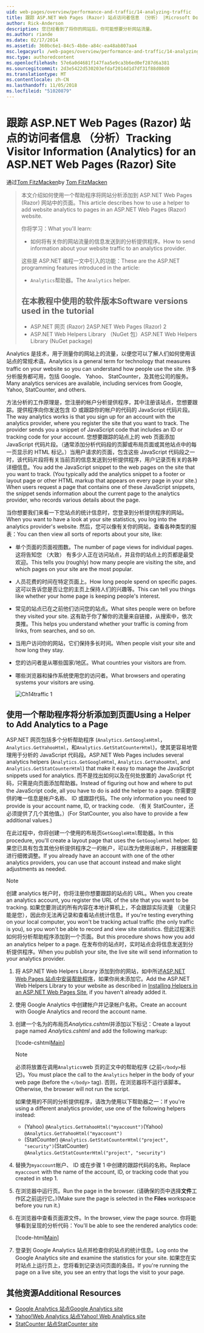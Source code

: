 ```yaml
---
uid: web-pages/overview/performance-and-traffic/14-analyzing-traffic
title: 跟踪 ASP.NET Web Pages (Razor) 站点访问者信息 （分析） |Microsoft Docs
author: Rick-Anderson
description: 您已经看到了将你的网站后，你可能想要分析网站流量。
ms.author: riande
ms.date: 02/17/2014
ms.assetid: 360bc6e1-84c5-4b8e-a84c-ea48ab807aa4
msc.legacyurl: /web-pages/overview/performance-and-traffic/14-analyzing-traffic
msc.type: authoredcontent
ms.openlocfilehash: 57e6a0d4681f147faa5e9ca3b6ed0ef287d6a381
ms.sourcegitcommit: 2d3e5422d530203efdaf2014d1d7df31f88d08d0
ms.translationtype: MT
ms.contentlocale: zh-CN
ms.lasthandoff: 11/05/2018
ms.locfileid: "51020879"
---
```

<a name="tracking-visitor-information-analytics-for-an-aspnet-web-pages-razor-site"></a><span data-ttu-id="a4c81-103">跟踪 ASP.NET Web Pages (Razor) 站点的访问者信息 （分析）</span><span class="sxs-lookup"><span data-stu-id="a4c81-103">Tracking Visitor Information (Analytics) for an ASP.NET Web Pages (Razor) Site</span></span>
====================
<span data-ttu-id="a4c81-104">通过[Tom FitzMacken](https://github.com/tfitzmac)</span><span class="sxs-lookup"><span data-stu-id="a4c81-104">by [Tom FitzMacken](https://github.com/tfitzmac)</span></span>

> <span data-ttu-id="a4c81-105">本文介绍如何使用一个帮助程序将网站分析添加到 ASP.NET Web Pages (Razor) 网站中的页面。</span><span class="sxs-lookup"><span data-stu-id="a4c81-105">This article describes how to use a helper to add website analytics to pages in an ASP.NET Web Pages (Razor) website.</span></span>
> 
> <span data-ttu-id="a4c81-106">你将学习：</span><span class="sxs-lookup"><span data-stu-id="a4c81-106">What you'll learn:</span></span>
> 
> - <span data-ttu-id="a4c81-107">如何将有关你的网站流量的信息发送到的分析提供程序。</span><span class="sxs-lookup"><span data-stu-id="a4c81-107">How to send information about your website traffic to an analytics provider.</span></span>
> 
> <span data-ttu-id="a4c81-108">这些是 ASP.NET 编程一文中引入的功能：</span><span class="sxs-lookup"><span data-stu-id="a4c81-108">These are the ASP.NET programming features introduced in the article:</span></span>
> 
> - <span data-ttu-id="a4c81-109">`Analytics`帮助器。</span><span class="sxs-lookup"><span data-stu-id="a4c81-109">The `Analytics` helper.</span></span>
>   
> 
> ## <a name="software-versions-used-in-the-tutorial"></a><span data-ttu-id="a4c81-110">在本教程中使用的软件版本</span><span class="sxs-lookup"><span data-stu-id="a4c81-110">Software versions used in the tutorial</span></span>
> 
> 
> - <span data-ttu-id="a4c81-111">ASP.NET 网页 (Razor) 2</span><span class="sxs-lookup"><span data-stu-id="a4c81-111">ASP.NET Web Pages (Razor) 2</span></span>
> - <span data-ttu-id="a4c81-112">ASP.NET Web Helpers Library （NuGet 包）</span><span class="sxs-lookup"><span data-stu-id="a4c81-112">ASP.NET Web Helpers Library (NuGet package)</span></span>


<span data-ttu-id="a4c81-113">Analytics 是技术，用于测量你的网站上的流量，以便您可以了解人们如何使用该站点的常规术语。</span><span class="sxs-lookup"><span data-stu-id="a4c81-113">Analytics is a general term for technology that measures traffic on your website so you can understand how people use the site.</span></span> <span data-ttu-id="a4c81-114">许多分析服务都可用，包括 Google、 Yahoo、 StatCounter，及其他公司的服务。</span><span class="sxs-lookup"><span data-stu-id="a4c81-114">Many analytics services are available, including services from Google, Yahoo, StatCounter, and others.</span></span>

<span data-ttu-id="a4c81-115">方法分析的工作原理是，您注册的帐户分析提供程序，其中注册该站点，您想要跟踪。提供程序向你发送包含 ID 或跟踪你的帐户的代码的 JavaScript 代码片段。</span><span class="sxs-lookup"><span data-stu-id="a4c81-115">The way analytics works is that you sign up for an account with the analytics provider, where you register the site that you want to track. The provider sends you a snippet of JavaScript code that includes an ID or tracking code for your account.</span></span> <span data-ttu-id="a4c81-116">您想要跟踪的站点上的 web 页面添加 JavaScript 代码片段。（通常添加分析代码段的页脚或布局页面或其他站点中的每一页显示的 HTML 标记。）当用户请求的页面，包含这些 JavaScript 代码段之一时，该代码片段将有关当前页的信息发送到分析提供程序，用户记录页有关的各种详细信息。</span><span class="sxs-lookup"><span data-stu-id="a4c81-116">You add the JavaScript snippet to the web pages on the site that you want to track. (You typically add the analytics snippet to a footer or layout page or other HTML markup that appears on every page in your site.) When users request a page that contains one of these JavaScript snippets, the snippet sends information about the current page to the analytics provider, who records various details about the page.</span></span>

<span data-ttu-id="a4c81-117">当你想要我们来看一下您站点的统计信息时，您登录到分析提供程序的网站。</span><span class="sxs-lookup"><span data-stu-id="a4c81-117">When you want to have a look at your site statistics, you log into the analytics provider's website.</span></span> <span data-ttu-id="a4c81-118">然后，您可以像有关你的网站，查看各种类型的报表：</span><span class="sxs-lookup"><span data-stu-id="a4c81-118">You can then view all sorts of reports about your site, like:</span></span>

- <span data-ttu-id="a4c81-119">单个页面的页面视图数。</span><span class="sxs-lookup"><span data-stu-id="a4c81-119">The number of page views for individual pages.</span></span> <span data-ttu-id="a4c81-120">这将告知您 （大致） 有多少人正在访问站点，并且你的站点上的页都是最受欢迎。</span><span class="sxs-lookup"><span data-stu-id="a4c81-120">This tells you (roughly) how many people are visiting the site, and which pages on your site are the most popular.</span></span>
- <span data-ttu-id="a4c81-121">人员花费的时间在特定页面上。</span><span class="sxs-lookup"><span data-stu-id="a4c81-121">How long people spend on specific pages.</span></span> <span data-ttu-id="a4c81-122">这可以告诉您是否让您的主页上保持人们的兴趣等。</span><span class="sxs-lookup"><span data-stu-id="a4c81-122">This can tell you things like whether your home page is keeping people's interest.</span></span>
- <span data-ttu-id="a4c81-123">常见的站点已在之前他们访问您的站点。</span><span class="sxs-lookup"><span data-stu-id="a4c81-123">What sites people were on before they visited your site.</span></span> <span data-ttu-id="a4c81-124">这有助于你了解你的流量来自链接，从搜索中，依次类推。</span><span class="sxs-lookup"><span data-stu-id="a4c81-124">This helps you understand whether your traffic is coming from links, from searches, and so on.</span></span>
- <span data-ttu-id="a4c81-125">当用户访问你的网站，它们保持多长时间。</span><span class="sxs-lookup"><span data-stu-id="a4c81-125">When people visit your site and how long they stay.</span></span>
- <span data-ttu-id="a4c81-126">您的访问者是从哪些国家/地区。</span><span class="sxs-lookup"><span data-stu-id="a4c81-126">What countries your visitors are from.</span></span>
- <span data-ttu-id="a4c81-127">哪些浏览器和操作系统使用您的访问者。</span><span class="sxs-lookup"><span data-stu-id="a4c81-127">What browsers and operating systems your visitors are using.</span></span>

    ![Ch14traffic 1](14-analyzing-traffic/_static/image1.jpg)

## <a name="using-a-helper-to-add-analytics-to-a-page"></a><span data-ttu-id="a4c81-129">使用一个帮助程序将分析添加到页面</span><span class="sxs-lookup"><span data-stu-id="a4c81-129">Using a Helper to Add Analytics to a Page</span></span>

<span data-ttu-id="a4c81-130">ASP.NET 网页包括多个分析帮助程序 (`Analytics.GetGoogleHtml`， `Analytics.GetYahooHtml`，和`Analytics.GetStatCounterHtml`)，使其更容易地管理用于分析的 JavaScript 代码段。</span><span class="sxs-lookup"><span data-stu-id="a4c81-130">ASP.NET Web Pages includes several analytics helpers (`Analytics.GetGoogleHtml`, `Analytics.GetYahooHtml`, and `Analytics.GetStatCounterHtml`) that make it easy to manage the JavaScript snippets used for analytics.</span></span> <span data-ttu-id="a4c81-131">而不是找出如何以及在何处放置的 JavaScript 代码，只需是向页面添加帮助器。</span><span class="sxs-lookup"><span data-stu-id="a4c81-131">Instead of figuring out how and where to put the JavaScript code, all you have to do is add the helper to a page.</span></span> <span data-ttu-id="a4c81-132">你需要提供的唯一信息是帐户名称、 ID 或跟踪代码。</span><span class="sxs-lookup"><span data-stu-id="a4c81-132">The only information you need to provide is your account name, ID, or tracking code.</span></span> <span data-ttu-id="a4c81-133">（有关 StatCounter，还必须提供了几个其他值。）</span><span class="sxs-lookup"><span data-stu-id="a4c81-133">(For StatCounter, you also have to provide a few additional values.)</span></span>

<span data-ttu-id="a4c81-134">在此过程中，你将创建一个使用的布局页`GetGoogleHtml`帮助器。</span><span class="sxs-lookup"><span data-stu-id="a4c81-134">In this procedure, you'll create a layout page that uses the `GetGoogleHtml` helper.</span></span> <span data-ttu-id="a4c81-135">如果您已具有包含其他分析提供程序之一的帐户，可以改为使用该帐户，并根据需要进行细微调整。</span><span class="sxs-lookup"><span data-stu-id="a4c81-135">If you already have an account with one of the other analytics providers, you can use that account instead and make slight adjustments as needed.</span></span>

> [!NOTE]
> <span data-ttu-id="a4c81-136">创建 analytics 帐户时，你将注册你想要跟踪的站点的 URL。</span><span class="sxs-lookup"><span data-stu-id="a4c81-136">When you create an analytics account, you register the URL of the site that you want to be tracking.</span></span> <span data-ttu-id="a4c81-137">如果您要测试的所有内容在本地计算机上，不会跟踪实际流量 （流量只能是您），因此你无法再记录和查看站点统计信息。</span><span class="sxs-lookup"><span data-stu-id="a4c81-137">If you're testing everything on your local computer, you won't be tracking actual traffic (the only traffic is you), so you won't be able to record and view site statistics.</span></span> <span data-ttu-id="a4c81-138">但此过程演示如何将分析帮助程序添加到一个页面。</span><span class="sxs-lookup"><span data-stu-id="a4c81-138">But this procedure shows how you add an analytics helper to a page.</span></span> <span data-ttu-id="a4c81-139">在发布你的站点时，实时站点会将信息发送到分析提供程序。</span><span class="sxs-lookup"><span data-stu-id="a4c81-139">When you publish your site, the live site will send information to your analytics provider.</span></span>


1. <span data-ttu-id="a4c81-140">将 ASP.NET Web Helpers Library 添加到你的网站，如中所述[ASP.NET Web Pages 站点中安装帮助程序](https://go.microsoft.com/fwlink/?LinkId=252372)，如果你尚未添加它。</span><span class="sxs-lookup"><span data-stu-id="a4c81-140">Add the ASP.NET Web Helpers Library to your website as described in [Installing Helpers in an ASP.NET Web Pages Site](https://go.microsoft.com/fwlink/?LinkId=252372), if you haven't already added it.</span></span>
2. <span data-ttu-id="a4c81-141">使用 Google Analytics 中创建帐户并记录帐户名称。</span><span class="sxs-lookup"><span data-stu-id="a4c81-141">Create an account with Google Analytics and record the account name.</span></span>
3. <span data-ttu-id="a4c81-142">创建一个名为的布局页*Analytics.cshtml*并添加以下标记：</span><span class="sxs-lookup"><span data-stu-id="a4c81-142">Create a layout page named *Analytics.cshtml* and add the following markup:</span></span>

    [!code-cshtml[Main](14-analyzing-traffic/samples/sample1.cshtml)]

    > [!NOTE]
    > <span data-ttu-id="a4c81-143">必须将放置在调用`Analytics`web 页的正文中的帮助程序 (之前`</body>`标记)。</span><span class="sxs-lookup"><span data-stu-id="a4c81-143">You must place the call to the `Analytics` helper in the body of your web page (before the `</body>` tag).</span></span> <span data-ttu-id="a4c81-144">否则，在浏览器将不运行该脚本。</span><span class="sxs-lookup"><span data-stu-id="a4c81-144">Otherwise, the browser will not run the script.</span></span>

    <span data-ttu-id="a4c81-145">如果使用的不同的分析提供程序，请改为使用以下帮助器之一：</span><span class="sxs-lookup"><span data-stu-id="a4c81-145">If you're using a different analytics provider, use one of the following helpers instead:</span></span>

    - <span data-ttu-id="a4c81-146">(Yahoo) `@Analytics.GetYahooHtml("myaccount")`</span><span class="sxs-lookup"><span data-stu-id="a4c81-146">(Yahoo) `@Analytics.GetYahooHtml("myaccount")`</span></span>
    - <span data-ttu-id="a4c81-147">(StatCounter) `@Analytics.GetStatCounterHtml("project", "security")`</span><span class="sxs-lookup"><span data-stu-id="a4c81-147">(StatCounter) `@Analytics.GetStatCounterHtml("project", "security")`</span></span>
4. <span data-ttu-id="a4c81-148">替换为`myaccount`帐户、 ID 或在步骤 1 中创建的跟踪代码的名称。</span><span class="sxs-lookup"><span data-stu-id="a4c81-148">Replace `myaccount` with the name of the account, ID, or tracking code that you created in step 1.</span></span>
5. <span data-ttu-id="a4c81-149">在浏览器中运行页。</span><span class="sxs-lookup"><span data-stu-id="a4c81-149">Run the page in the browser.</span></span> <span data-ttu-id="a4c81-150">(请确保的页中选择**文件**工作区之前运行它。)</span><span class="sxs-lookup"><span data-stu-id="a4c81-150">(Make sure the page is selected in the **Files** workspace before you run it.)</span></span>
6. <span data-ttu-id="a4c81-151">在浏览器中查看页面源文件。</span><span class="sxs-lookup"><span data-stu-id="a4c81-151">In the browser, view the page source.</span></span> <span data-ttu-id="a4c81-152">你将能够看到呈现的分析代码：</span><span class="sxs-lookup"><span data-stu-id="a4c81-152">You'll be able to see the rendered analytics code:</span></span>

    [!code-html[Main](14-analyzing-traffic/samples/sample2.html)]
7. <span data-ttu-id="a4c81-153">登录到 Google Analytics 站点并检查你的站点的统计信息。</span><span class="sxs-lookup"><span data-stu-id="a4c81-153">Log onto the Google Analytics site and examine the statistics for your site.</span></span> <span data-ttu-id="a4c81-154">如果您在实时站点上运行页上，您将看到记录访问页面的条目。</span><span class="sxs-lookup"><span data-stu-id="a4c81-154">If you're running the page on a live site, you see an entry that logs the visit to your page.</span></span>

<a id="Additional_Resources"></a>
## <a name="additional-resources"></a><span data-ttu-id="a4c81-155">其他资源</span><span class="sxs-lookup"><span data-stu-id="a4c81-155">Additional Resources</span></span>

- [<span data-ttu-id="a4c81-156">Google Analytics 站点</span><span class="sxs-lookup"><span data-stu-id="a4c81-156">Google Analytics site</span></span>](https://www.google.com/analytics/)
- [<span data-ttu-id="a4c81-157">Yahoo!Web Analytics 站点</span><span class="sxs-lookup"><span data-stu-id="a4c81-157">Yahoo! Web Analytics site</span></span>](http://help.yahoo.com/l/us/yahoo/ywa/)
- [<span data-ttu-id="a4c81-158">StatCounter 站点</span><span class="sxs-lookup"><span data-stu-id="a4c81-158">StatCounter site</span></span>](http://statcounter.com/)
